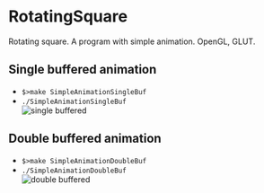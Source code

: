 # RotatingSquare

Rotating square.
A program with simple animation. OpenGL, GLUT.

## Single buffered animation

- `$>make SimpleAnimationSingleBuf`
- `./SimpleAnimationSingleBuf` \
  ![single buffered](https://github.com/Vojan-Najov/SimpleAnimation/blob/main/misc/single_buffered_animation.gif)

## Double buffered animation

- `$>make SimpleAnimationDoubleBuf`
- `./SimpleAnimationDoubleBuf` \
  ![double buffered](https://github.com/Vojan-Najov/SimpleAnimation/blob/main/misc/double_buffered_animation.gif)

